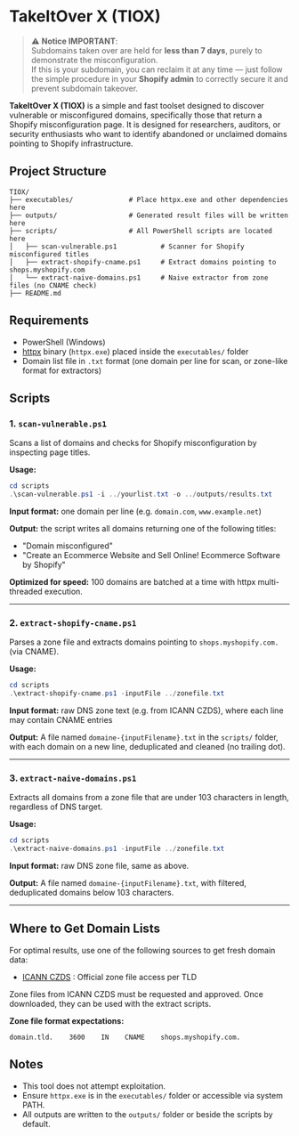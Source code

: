 # TakeItOver X (TIOX)

> ⚠️ **Notice IMPORTANT**:  
> Subdomains taken over are held for **less than 7 days**, purely to demonstrate the misconfiguration.  
> If this is your subdomain, you can reclaim it at any time — just follow the simple procedure in your **Shopify admin** to correctly secure it and prevent subdomain takeover.


**TakeItOver X (TIOX)** is a simple and fast toolset designed to discover vulnerable or misconfigured domains, specifically those that return a Shopify misconfiguration page. It is designed for researchers, auditors, or security enthusiasts who want to identify abandoned or unclaimed domains pointing to Shopify infrastructure.

## Project Structure

```
TIOX/
├── executables/              # Place httpx.exe and other dependencies here
├── outputs/                  # Generated result files will be written here
├── scripts/                  # All PowerShell scripts are located here
│   ├── scan-vulnerable.ps1           # Scanner for Shopify misconfigured titles
│   ├── extract-shopify-cname.ps1     # Extract domains pointing to shops.myshopify.com
│   └── extract-naive-domains.ps1     # Naive extractor from zone files (no CNAME check)
├── README.md
```

## Requirements

* PowerShell (Windows)
* [httpx](https://github.com/projectdiscovery/httpx) binary (`httpx.exe`) placed inside the `executables/` folder
* Domain list file in `.txt` format (one domain per line for scan, or zone-like format for extractors)

## Scripts

### 1. `scan-vulnerable.ps1`

Scans a list of domains and checks for Shopify misconfiguration by inspecting page titles.

**Usage:**

```powershell
cd scripts
.\scan-vulnerable.ps1 -i ../yourlist.txt -o ../outputs/results.txt
```

**Input format:** one domain per line (e.g. `domain.com`, `www.example.net`)

**Output:** the script writes all domains returning one of the following titles:

* "Domain misconfigured"
* "Create an Ecommerce Website and Sell Online! Ecommerce Software by Shopify"

**Optimized for speed:** 100 domains are batched at a time with httpx multi-threaded execution.

---

### 2. `extract-shopify-cname.ps1`

Parses a zone file and extracts domains pointing to `shops.myshopify.com.` (via CNAME).

**Usage:**

```powershell
cd scripts
.\extract-shopify-cname.ps1 -inputFile ../zonefile.txt
```

**Input format:** raw DNS zone text (e.g. from ICANN CZDS), where each line may contain CNAME entries

**Output:** A file named `domaine-{inputFilename}.txt` in the `scripts/` folder, with each domain on a new line, deduplicated and cleaned (no trailing dot).

---

### 3. `extract-naive-domains.ps1`

Extracts all domains from a zone file that are under 103 characters in length, regardless of DNS target.

**Usage:**

```powershell
cd scripts
.\extract-naive-domains.ps1 -inputFile ../zonefile.txt
```

**Input format:** raw DNS zone file, same as above.

**Output:** A file named `domaine-{inputFilename}.txt`, with filtered, deduplicated domains below 103 characters.

---

## Where to Get Domain Lists

For optimal results, use one of the following sources to get fresh domain data:

* [ICANN CZDS](https://czds.icann.org) : Official zone file access per TLD

Zone files from ICANN CZDS must be requested and approved. Once downloaded, they can be used with the extract scripts.

**Zone file format expectations:**

```
domain.tld.    3600    IN    CNAME    shops.myshopify.com.
```

## Notes

* This tool does not attempt exploitation.
* Ensure `httpx.exe` is in the `executables/` folder or accessible via system PATH.
* All outputs are written to the `outputs/` folder or beside the scripts by default.
